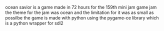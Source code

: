 ocean savior is a game made in 72 hours for the 159th mini jam game jam the theme for the jam was ocean and the limitation for it was as small as possilbe 
the game is made with python using the pygame-ce library which is a python wrapper for sdl2
